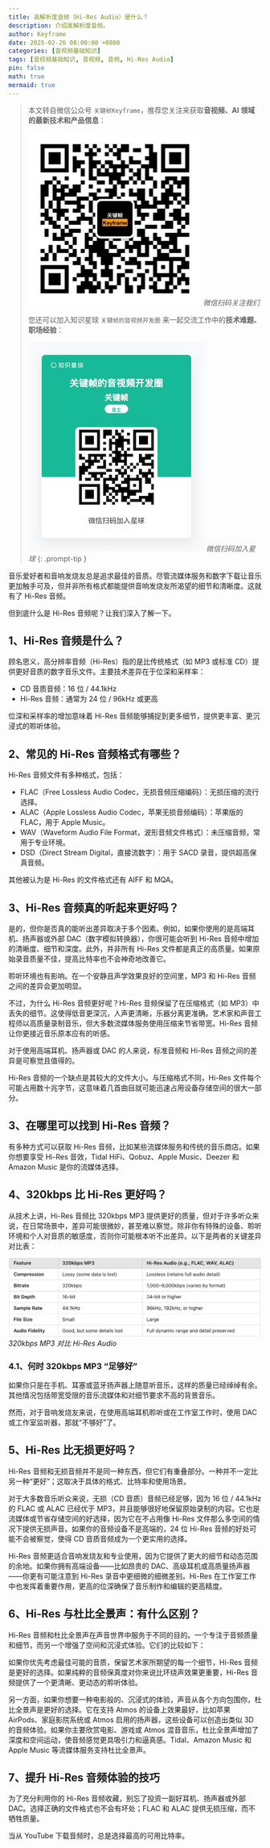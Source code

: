 ```yaml
---
title: 高解析度音频（Hi-Res Audio）是什么？
description: 介绍高解析度音频。
author: Keyframe
date: 2025-02-26 08:00:00 +0800
categories: [音视频基础知识]
tags: [音视频基础知识, 音视频, 音频, Hi-Res Audio]
pin: false
math: true
mermaid: true
---
```


> 本文转自微信公众号 `关键帧Keyframe`，推荐您关注来获取**音视频、AI 领域的最新技术和产品信息**：
>
>![微信公众号](assets/img/keyframe-mp.jpg)
>_微信扫码关注我们_
>
>您还可以加入知识星球 `关键帧的音视频开发圈` 来一起交流工作中的**技术难题、职场经验**：
>
>![知识星球](assets/img/keyframe-zsxq.png)
>_微信扫码加入星球_
{: .prompt-tip }

音乐爱好者和音响发烧友总是追求最佳的音质。尽管流媒体服务和数字下载让音乐更加触手可及，但并非所有格式都能提供音响发烧友所渴望的细节和清晰度。这就有了 Hi-Res 音频。

但到底什么是 Hi-Res 音频呢？让我们深入了解一下。

## 1、Hi-Res 音频是什么？

顾名思义，高分辨率音频（Hi-Res）指的是比传统格式（如 MP3 或标准 CD）提供更好音质的数字音乐文件。主要技术差异在于位深和采样率：

- CD 音质音频：16 位 / 44.1kHz
- Hi-Res 音频：通常为 24 位 / 96kHz 或更高

位深和采样率的增加意味着 Hi-Res 音频能够捕捉到更多细节，提供更丰富、更沉浸式的聆听体验。

## 2、常见的 Hi-Res 音频格式有哪些？

Hi-Res 音频文件有多种格式，包括：

- FLAC（Free Lossless Audio Codec，无损音频压缩编码）：无损压缩的流行选择。
- ALAC（Apple Lossless Audio Codec，苹果无损音频编码）：苹果版的 FLAC，用于 Apple Music。
- WAV（Waveform Audio File Format，波形音频文件格式）：未压缩音频，常用于专业环境。
- DSD（Direct Stream Digital，直接流数字）：用于 SACD 录音，提供超高保真音频。

其他被认为是 Hi-Res 的文件格式还有 AIFF 和 MQA。

## 3、Hi-Res 音频真的听起来更好吗？

是的，但你是否真的能听出差异取决于多个因素。例如，如果你使用的是高端耳机、扬声器或外部 DAC（数字模拟转换器），你很可能会听到 Hi-Res 音频中增加的清晰度、细节和深度。此外，并非所有 Hi-Res 文件都是真正的高质量。如果原始录音质量不佳，提高比特率也不会神奇地改善它。

聆听环境也有影响。在一个安静且声学效果良好的空间里，MP3 和 Hi-Res 音频之间的差异会更加明显。

不过，为什么 Hi-Res 音频更好呢？Hi-Res 音频保留了在压缩格式（如 MP3）中丢失的细节。这使得低音更深沉，人声更清晰，乐器分离更准确。艺术家和声音工程师以高质量录制音乐，但大多数流媒体服务使用压缩来节省带宽。Hi-Res 音频让你更接近音乐原本应有的听感。

对于使用高端耳机、扬声器或 DAC 的人来说，标准音频和 Hi-Res 音频之间的差异是可察觉且值得的。

Hi-Res 音频的一个缺点是其较大的文件大小。与压缩格式不同，Hi-Res 文件每个可能占用数十兆字节，这意味着几首曲目就可能迅速占用设备存储空间的很大一部分。

## 3、在哪里可以找到 Hi-Res 音频？

有多种方式可以获取 Hi-Res 音频，比如某些流媒体服务和传统的音乐商店。如果你想要享受 Hi-Res 音效，Tidal HiFi、Qobuz、Apple Music、Deezer 和 Amazon Music 是你的流媒体选择。



## 4、320kbps 比 Hi-Res 更好吗？

从技术上讲，Hi-Res 音频比 320kbps MP3 提供更好的质量，但对于许多听众来说，在日常场景中，差异可能很微妙，甚至难以察觉。除非你有特殊的设备、聆听环境和个人对音质的敏感度，否则你可能根本听不出差异。以下是两者的关键差异对比表：

![320kbps MP3 对比 Hi-Res Audio](assets/resource/av-basic-knowledge/hi-res-compare.png)
_320kbps MP3 对比 Hi-Res Audio_

### 4.1、何时 320kbps MP3 “足够好”

如果你只是在手机、耳塞或蓝牙扬声器上随意听音乐，这样的质量已经绰绰有余。其他情况包括带宽受限的音乐流媒体和对细节要求不高的背景音乐。

然而，对于音响发烧友来说，在使用高端耳机聆听或在工作室工作时，使用 DAC 或工作室监听器，那就“不够好”了。


## 5、Hi-Res 比无损更好吗？

Hi-Res 音频和无损音频并不是同一种东西，但它们有重叠部分。一种并不一定比另一种“更好”；这取决于具体的格式、比特率和使用场景。

对于大多数音乐听众来说，无损（CD 音质）音频已经足够，因为 16 位 / 44.1kHz 的 FLAC 或 ALAC 已经优于 MP3，并且能够很好地保留原始录制的内容。它也是流媒体或节省存储空间的好选择，因为它在不占用像 Hi-Res 文件那么多空间的情况下提供无损声音。如果你的音频设备不是高端的，24 位 Hi-Res 音频的好处可能不会被察觉，使得 CD 音质音频成为一个更实用的选择。

Hi-Res 音频更适合音响发烧友和专业使用，因为它提供了更大的细节和动态范围的余地。如果你拥有高端设备——比如昂贵的 DAC、高级耳机或高质量扬声器——你更有可能注意到 Hi-Res 录音中更细微的细微差别。Hi-Res 在工作室工作中也发挥着重要作用，更高的位深确保了音乐制作和编辑的更高精度。


## 6、Hi-Res 与杜比全景声：有什么区别？

Hi-Res 音频和杜比全景声在声音世界中服务于不同的目的。一个专注于音频质量和细节，而另一个增强了空间和沉浸式体验。它们的比较如下：

如果你优先考虑最佳可能的音质，保留艺术家所期望的每一个细节，Hi-Res 音频是更好的选择。如果纯粹的音频保真度对你来说比环绕声效果更重要，Hi-Res 音频提供了一个更清晰、更动态的聆听体验。

另一方面，如果你想要一种电影般的、沉浸式的体验，声音从各个方向包围你，杜比全景声是更好的选择。它在支持 Atmos 的设备上效果最好，比如苹果 AirPods、家庭影院系统或 Atmos 启用的扬声器，这些设备可以创造出类似 3D 的音频体验。如果你主要欣赏电影、游戏或 Atmos 混音音乐，杜比全景声增加了深度和空间运动，使音频感觉更具吸引力和逼真感。Tidal、Amazon Music 和 Apple Music 等流媒体服务支持杜比全景声。

## 7、提升 Hi-Res 音频体验的技巧

为了充分利用你的 Hi-Res 音频收藏，别忘了投资一副好耳机、扬声器或外部 DAC。选择正确的文件格式也不会有坏处；FLAC 和 ALAC 提供无损压缩，而不牺牲质量。

当从 YouTube 下载音频时，总是选择最高的可用比特率。
